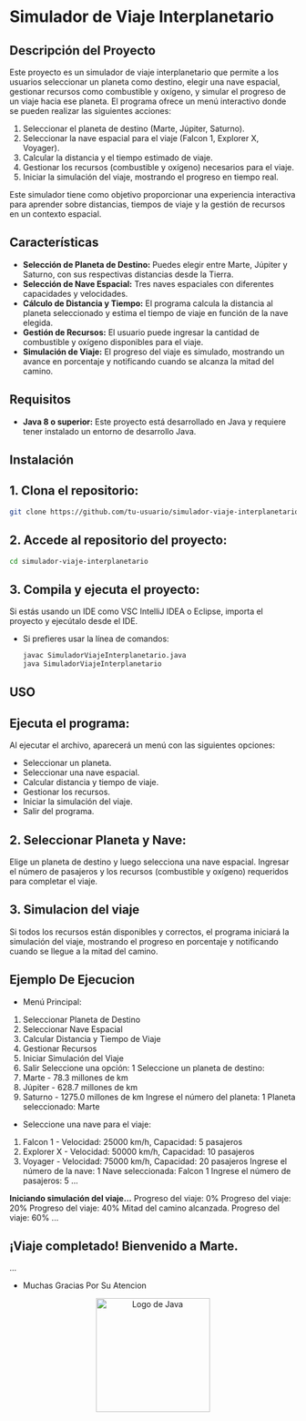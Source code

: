 
# Simulador de Viaje Interplanetario

## Descripción del Proyecto

Este proyecto es un simulador de viaje interplanetario que permite a los usuarios seleccionar un planeta como destino, elegir una nave espacial, gestionar recursos como combustible y oxígeno, y simular el progreso de un viaje hacia ese planeta. El programa ofrece un menú interactivo donde se pueden realizar las siguientes acciones:

1. Seleccionar el planeta de destino (Marte, Júpiter, Saturno).
2. Seleccionar la nave espacial para el viaje (Falcon 1, Explorer X, Voyager).
3. Calcular la distancia y el tiempo estimado de viaje.
4. Gestionar los recursos (combustible y oxígeno) necesarios para el viaje.
5. Iniciar la simulación del viaje, mostrando el progreso en tiempo real.

Este simulador tiene como objetivo proporcionar una experiencia interactiva para aprender sobre distancias, tiempos de viaje y la gestión de recursos en un contexto espacial.

## Características

- **Selección de Planeta de Destino:** Puedes elegir entre Marte, Júpiter y Saturno, con sus respectivas distancias desde la Tierra.
- **Selección de Nave Espacial:** Tres naves espaciales con diferentes capacidades y velocidades.
- **Cálculo de Distancia y Tiempo:** El programa calcula la distancia al planeta seleccionado y estima el tiempo de viaje en función de la nave elegida.
- **Gestión de Recursos:** El usuario puede ingresar la cantidad de combustible y oxígeno disponibles para el viaje.
- **Simulación de Viaje:** El progreso del viaje es simulado, mostrando un avance en porcentaje y notificando cuando se alcanza la mitad del camino.

## Requisitos

- **Java 8 o superior:** Este proyecto está desarrollado en Java y requiere tener instalado un entorno de desarrollo Java.

## Instalación

## 1. **Clona el repositorio:**

   ```bash
   git clone https://github.com/tu-usuario/simulador-viaje-interplanetario.git

   ```

## 2. **Accede al repositorio del proyecto:**

   ```bash
   cd simulador-viaje-interplanetario

   ```

## 3. Compila y ejecuta el proyecto:

   Si estás usando un IDE como VSC IntelliJ IDEA o Eclipse, importa el proyecto y ejecútalo desde el IDE.

- Si prefieres usar la línea de comandos:

  ```bash
  javac SimuladorViajeInterplanetario.java
  java SimuladorViajeInterplanetario
  ```

## **USO**

## Ejecuta el programa:

  Al ejecutar el archivo, aparecerá un menú con las siguientes opciones:

- Seleccionar un planeta.
- Seleccionar una nave espacial.
- Calcular distancia y tiempo de viaje.
- Gestionar los recursos.
- Iniciar la simulación del viaje.
- Salir del programa.

## 2. **Seleccionar Planeta y Nave:**

   Elige un planeta de destino y luego selecciona una nave espacial. Ingresar el número de pasajeros y los recursos (combustible y oxígeno) requeridos para completar el viaje.

## 3. **Simulacion del viaje**

   Si todos los recursos están disponibles y correctos, el programa iniciará la simulación del viaje, mostrando el progreso en porcentaje y notificando cuando se llegue a la mitad del camino.

## **Ejemplo De Ejecucion**

- Menú Principal:

1. Seleccionar Planeta de Destino
2. Seleccionar Nave Espacial
3. Calcular Distancia y Tiempo de Viaje
4. Gestionar Recursos
5. Iniciar Simulación del Viaje
6. Salir
   Seleccione una opción: 1
   Seleccione un planeta de destino:
7. Marte - 78.3 millones de km
8. Júpiter - 628.7 millones de km
9. Saturno - 1275.0 millones de km
   Ingrese el número del planeta: 1
   Planeta seleccionado: Marte

- Seleccione una nave para el viaje:

1. Falcon 1 - Velocidad: 25000 km/h, Capacidad: 5 pasajeros
2. Explorer X - Velocidad: 50000 km/h, Capacidad: 10 pasajeros
3. Voyager - Velocidad: 75000 km/h, Capacidad: 20 pasajeros
   Ingrese el número de la nave: 1
   Nave seleccionada: Falcon 1
   Ingrese el número de pasajeros: 5
   ...

**Iniciando simulación del viaje...**
Progreso del viaje: 0%
Progreso del viaje: 20%
Progreso del viaje: 40%
Mitad del camino alcanzada.
Progreso del viaje: 60%
...
 ## ¡Viaje completado! Bienvenido a Marte.

...
 - Muchas Gracias Por Su Atencion
<p align="center">
  <img src="https://cdn.iconscout.com/icon/free/png-256/java-43-569305.png" alt="Logo de Java" width="200"/>
</p>
